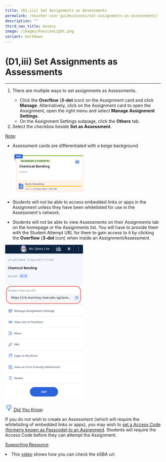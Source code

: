 ```yaml
---
title: (D1,iii) Set Assignments as Assessments
permalink: /teacher-user-guide/assess/set-assignments-as-assessments/
description: ""
third_nav_title: Assess
image: /images/FaviconLight.png
variant: markdown
---
```

<h1 id="set-assignments-as-assessments">(D1,iii) Set Assignments as Assessments</h1><hr>
<ol>
<li>There are multiple ways to set assignments as Assessments.</li><ul>
<li>Click the <strong>Overflow</strong> (<strong>3-dot</strong> icon) on the Assignment card and click <strong>Manage</strong>. Alternatively, click on the Assignment card to open the Assignment, open the right menu and select <strong>Manage Assignment Settings</strong>.</li>
	<li>On the Assignment Settings subpage, click the <strong>Others</strong> tab.</li></ul>
<li>Select the checkbox beside <strong>Set as Assessment</strong>. </li>
</ol>
<p><u>Note</u>: </p>
<ul>
<li><p>Assessment cards are differentiated with a beige background.</p>
<p><img alt="Set Assignments as Assessments" style="width: 50%;" src="/images/2Teacher/As-Assessment.png"></p>
</li>
<li><p>Students will not be able to access embedded links or apps in the Assignment unless they have been whitelisted for use in the Assessment's network.</p>
</li>
<li>Students will not be able to view Assessments on their Assignments tab on the homepage or the Assignments list. You will have to provide them with the Student Attempt URL for them to gain access to it by clicking the <strong>Overflow</strong> (<strong>3-dot</strong> icon) when inside an Assignment/Assessment.</li>
</ul>
<p><img alt="Set Assignments as Assessments" style="width: 50%;" src="/images/2Teacher/As-AssessmentURL.png"></p>
<u><img style="width:1.5rem; display: inline;" src="/images/Icons/Bulb32.svg"> Did You Know</u>:
<p>If you do not wish to create an Assessment (which will require the whitelisting of embedded links or apps), you may wish to <a target="_blank" href="/teacher-user-guide/assess/add-and-view-access-codes/">set a Access Code (formerly known as Passcode) to an Assignment</a>. Students will require the Access Code before they can attempt the Assignment.</p>
<p><u>Supporting Resource</u>:</p>
<li>This <a href="https://go.gov.sg/checkesba">video</a> shows how you can check the eSBA url.
</li>